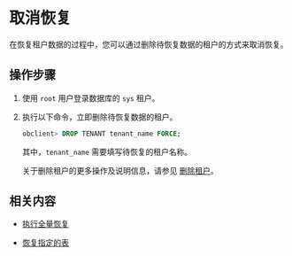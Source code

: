 取消恢复 
=========================

在恢复租户数据的过程中，您可以通过删除待恢复数据的租户的方式来取消恢复。

操作步骤 
-------------------------

1. 使用 `root` 用户登录数据库的 `sys` 租户。

   

2. 执行以下命令，立即删除待恢复数据的租户。

   ```sql
   obclient> DROP TENANT tenant_name FORCE;
   ```

   

   其中，`tenant_name` 需要填写待恢复的租户名称。

   关于删除租户的更多操作及说明信息，请参见 [删除租户](../../../2.basic-database-management/4.manage-tenants/4.administrator-guide-manage-tenants/4.delete-a-tenant.md)。
   




相关内容 
-------------------------

* [执行全量恢复](../4.data-recovery/2.perform-full-recovery.md)

  

* [恢复指定的表](../4.data-recovery/3.recover-a-specified-table.md)

  



